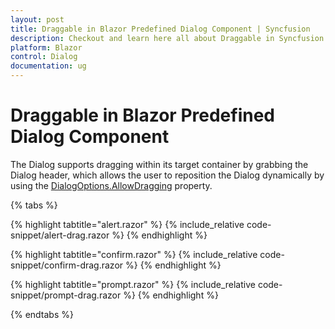 ```yaml
---
layout: post
title: Draggable in Blazor Predefined Dialog Component | Syncfusion
description: Checkout and learn here all about Draggable in Syncfusion Blazor Predefined Dialog component and much more details.
platform: Blazor
control: Dialog
documentation: ug
---
```


# Draggable in Blazor Predefined Dialog Component

The Dialog supports dragging within its target container by grabbing the Dialog header, which allows the user to reposition the Dialog dynamically by using the [DialogOptions.AllowDragging](https://help.syncfusion.com/cr/blazor/Syncfusion.Blazor.Popups.DialogOptions.html#Syncfusion_Blazor_Popups_DialogOptions_AllowDragging) property.

{% tabs %}

{% highlight tabtitle="alert.razor" %}
{% include_relative code-snippet/alert-drag.razor %}
{% endhighlight %}

{% highlight tabtitle="confirm.razor" %}
{% include_relative code-snippet/confirm-drag.razor %}
{% endhighlight %}

{% highlight tabtitle="prompt.razor" %}
{% include_relative code-snippet/prompt-drag.razor %}
{% endhighlight %}

{% endtabs %}